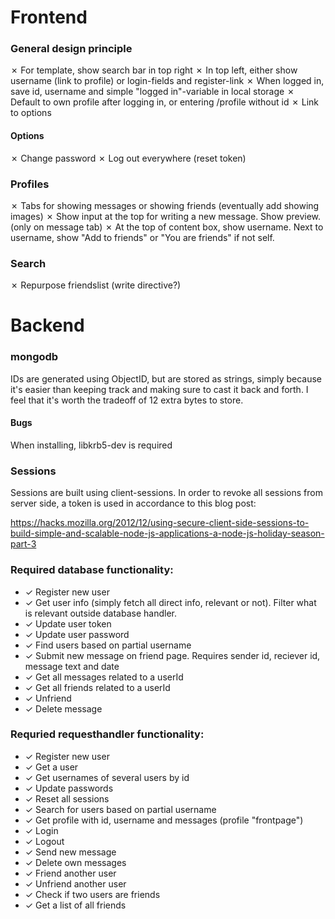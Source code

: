 # Frontend

### General design principle
✗ For template, show search bar in top right
✗ In top left, either show username (link to profile) or login-fields and register-link
✗ When logged in, save id, username and simple "logged in"-variable in local storage
✗ Default to own profile after logging in, or entering /profile without id
✗ Link to options

#### Options
✗ Change password
✗ Log out everywhere (reset token)

### Profiles
✗ Tabs for showing messages or showing friends (eventually add showing images)
✗ Show input at the top for writing a new message. Show preview. (only on message tab)
✗ At the top of content box, show username. Next to username, show "Add to friends" or "You are friends" if not self.

### Search
✗ Repurpose friendslist (write directive?)


# Backend
### mongodb
IDs are generated using ObjectID, but are stored as strings, simply because it's easier than keeping track and making sure to cast it back and forth. I feel that it's worth the tradeoff of 12 extra bytes to store.

#### Bugs
When installing, libkrb5-dev is required

### Sessions
Sessions are built using client-sessions. In order to revoke all sessions from server side, a token is used in accordance to this blog post:

https://hacks.mozilla.org/2012/12/using-secure-client-side-sessions-to-build-simple-and-scalable-node-js-applications-a-node-js-holiday-season-part-3

### Required database functionality:
- ✓ Register new user
- ✓ Get user info (simply fetch all direct info, relevant or not). Filter what is relevant outside database handler.
- ✓ Update user token
- ✓ Update user password
- ✓ Find users based on partial username
- ✓ Submit new message on friend page. Requires sender id, reciever id, message text and date
- ✓ Get all messages related to a userId
- ✓ Get all friends related to a userId
- ✓ Unfriend
- ✓ Delete message

### Requried requesthandler functionality:
- ✓ Register new user
- ✓ Get a user
- ✓ Get usernames of several users by id
- ✓ Update passwords
- ✓ Reset all sessions
- ✓ Search for users based on partial username
- ✓ Get profile with id, username and messages (profile "frontpage")
- ✓ Login
- ✓ Logout
- ✓ Send new message
- ✓ Delete own messages
- ✓ Friend another user
- ✓ Unfriend another user
- ✓ Check if two users are friends
- ✓ Get a list of all friends
